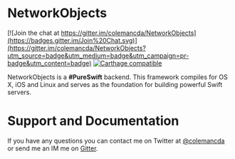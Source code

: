 NetworkObjects 
==============

[![Join the chat at https://gitter.im/colemancda/NetworkObjects](https://badges.gitter.im/Join%20Chat.svg)](https://gitter.im/colemancda/NetworkObjects?utm_source=badge&utm_medium=badge&utm_campaign=pr-badge&utm_content=badge) [![Carthage compatible](https://img.shields.io/badge/Carthage-compatible-4BC51D.svg?style=flat)](https://github.com/Carthage/Carthage)

NetworkObjects is a **#PureSwift** backend. This framework compiles for OS X, iOS and Linux and serves as the foundation for building powerful Swift servers. 

# Support and Documentation

If you have any questions you can contact me on Twitter at [@colemancda](https://twitter.com/colemancda) or send me an IM me on [Gitter](https://gitter.im/colemancda/NetworkObjects?utm_source=badge&utm_medium=badge&utm_campaign=pr-badge&utm_content=badge).

